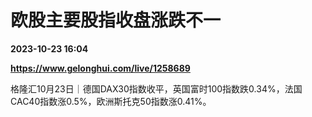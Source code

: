# 欧股主要股指收盘涨跌不一

**2023-10-23 16:04**

**https://www.gelonghui.com/live/1258689**

格隆汇10月23日｜德国DAX30指数收平，英国富时100指数跌0.34%，法国CAC40指数涨0.5%，欧洲斯托克50指数涨0.41%。